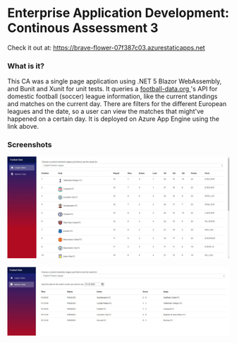 
# Enterprise Application Development: Continous Assessment 3

Check it out at: https://brave-flower-07f387c03.azurestaticapps.net

### What is it?
This CA was a single page application using .NET 5 Blazor WebAssembly, and Bunit and Xunit for unit tests.
It queries a <a href ="https://www.football-data.org/documentation/api"> football-data.org </a>'s API for domestic football (soccer) league information, like the current standings and matches on the current day.
There are filters for the different European leagues and the date, so a user can view the matches that might've happened on a certain day.
It is deployed on Azure App Engine using the link above. 

### Screenshots

<img width="1000" alt="Index" src="documentation/1.jpg">
<br><br>
<img width="1000" alt="Index" src="documentation/2.jpg">
